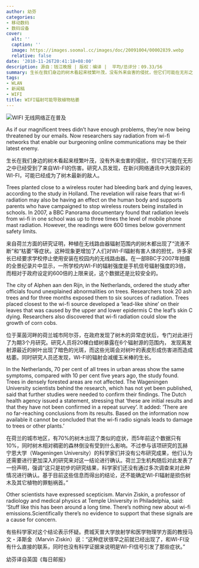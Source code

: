 ```yaml
---
author: 幼芬
categories:
- 移动数码
- 数码设备
cover:
  alt: ''
  caption: ''
  image: https://images.soomal.cc/images/doc/20091004/00002839.webp
  relative: false
date: '2010-11-26T20:41:18+08:00'
description: 源自：钱江晚报 | 版权：编译 |  平均/总评分：09.33/56
summary: 生长在我们身边的树木看起来枝繁叶茂，没有外来虫害的侵扰，但它们可能在无形之中已经受到了来自WI-FI的伤害。研究人员发现，在新兴网络通讯中大放异彩的WI-FI，可能已经成为了树木最新的敌人。
tags:
- WLAN
- 新闻稿
- WIFI
title: WIFI辐射可能导致植物枯萎
---
```


![WIFI 无线网络正在普及](https://images.soomal.cc/images/doc/20091004/00002839.webp)



As if our magnificent trees didn’t have enough problems, they’re now being threatened by our emails. Now researchers say radiation from wi-fi networks that enable our burgeoning online communications may be their latest enemy.



生长在我们身边的树木看起来枝繁叶茂，没有外来虫害的侵扰，但它们可能在无形之中已经受到了来自WI-FI的伤害。研究人员发现，在新兴网络通讯中大放异彩的WI-FI，可能已经成为了树木最新的敌人。



Trees planted close to a wireless router had bleeding bark and dying leaves, according to the study in Holland. The revelation will raise fears that wi-fi radiation may also be having an effect on the human body and supports parents who have campaigned to stop wireless routers being installed in schools. In 2007, a BBC Panorama documentary found that radiation levels from wi-fi in one school was up to three times the level of mobile phone mast radiation. However, the readings were 600 times below government safety limits.



来自荷兰方面的研究证明，种植在无线路由器辐射范围内的树木都出现了“流液不断”和“枯萎”等症状。这种现象更增加了人们对WI-FI辐射有害人体的担忧，许多家长已经要求学校停止使用安装在校园内的无线路由器。在一部BBC于2007年拍摄的全景纪录片中显示，一所学校内WI-FI的辐射强度是手机信号辐射强度的3倍，而相对于政府设定的600倍的上限来说，这个数据还是比较安全的。



The city of Alphen aan den Rijn, in the Netherlands, ordered the study after officials found unexplained abnormalities on trees. Researchers took 20 ash trees and for three months exposed them to six sources of radiation. Trees placed closest to the wi-fi source developed a ‘lead-like shine’ on their leaves that was caused by the upper and lower epidermis C the leaf’s skin C dying. Researchers also discovered that wi-fi radiation could slow the growth of corn cobs.



位于莱茵河畔的荷兰城市阿尔芬，在政府发现了树木的异常症状后，专门对此进行了为期3个月研究。研究人员将20棵白蜡树暴露在6个辐射源的范围内， 发现离发射源最近的树叶出现了暗色的光斑，而这些光斑会对树叶的表皮形成伤害进而造成枯萎。同时研究人员还发现，WI-FI的辐射会减缓玉米棒的生长。



In the Netherlands, 70 per cent of all trees in urban areas show the same symptoms, compared with 10 per cent five years ago, the study found. Trees in densely forested areas are not affected. The Wageningen University scientists behind the research, which has not yet been published, said that further studies were needed to confirm their findings. The Dutch health agency issued a statement, stressing that ‘these are initial results and that they have not been confirmed in a repeat survey’. It added: ‘There are no far-reaching conclusions from its results. Based on the information now available it cannot be concluded that the wi-fi radio signals leads to damage to trees or other plants.’



在荷兰的城市地区，有70%的树木出现了类似的症状，而5年前这个数据只有10%，同时树木相对稠密的森林倒没有受到什么影响。不过参与该项研究的瓦赫宁恩大学（Wageningen University）的科学家们并没有公布研究成果，他们认为还需要进行更加深入的研究来对这一结论进行确认。荷兰卫生机构随后对此发表了一份声明，强调“这只是初步的研究结果，科学家们还没有通过多次调查来对此种情况进行确认。基于目前这些信息而得出的结论，还不能确定WI-FI辐射是损伤树木及其它植物的罪魁祸首。”



Other scientists have expressed scepticism. Marvin Ziskin, a professor of radiology and medical physics at Temple University in Philadelphia, said: ‘Stuff like this has been around a long time. There’s nothing new about wi-fi emissions.Scientifically there’s no evidence to support that these signals are a cause for concern.



有些科学家对这个结论表示怀疑。费城天普大学放射学和医学物理学方面的教授马文・泽斯金（Marvin Ziskin）说：“这种症状很早之前就已经出现了，和WI-FI没有什么直接的联系，同时也没有科学证据来说明是WI-FI信号引发了那些症状。”



幼芬译自英国《每日邮报》